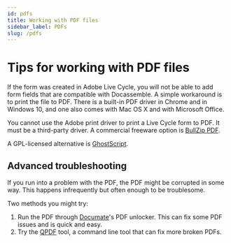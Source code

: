 ```yaml
---
id: pdfs
title: Working with PDF files
sidebar_label: PDFs
slug: /pdfs
---
```


# Tips for working with PDF files

If the form was created in Adobe Live Cycle, you will not be able to add form
fields that are compatible with Docassemble. A simple workaround is to print the
file to PDF. There is a built-in PDF driver in Chrome and in Windows 10, and one
also comes with Mac OS X and with Microsoft Office.

You cannot use the Adobe print driver to print a Live Cycle form to PDF. It must
be a third-party driver. A commercial freeware option is [BullZip
PDF](https://www.bullzip.com/products/pdf/info.php).

A GPL-licensed alternative is
[GhostScript](https://www.ghostscript.com/download.html).

## Advanced troubleshooting

If you run into a problem with the PDF, the PDF might be corrupted in some way.
This happens infrequently but often enough to be troublesome.

Two methods you might try:

1. Run the PDF through [Documate](https://www.documate.org/pdf)'s PDF unlocker.
   This can fix some PDF issues and is quick and easy.
2. Try the [QPDF](http://qpdf.sourceforge.net/) tool, a command line tool that can fix more broken PDFs.

